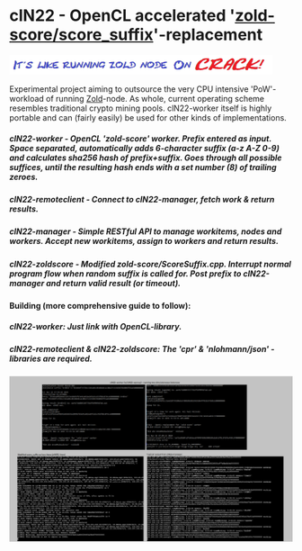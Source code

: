 # clN22 - OpenCL accelerated '[zold-score/score_suffix](https://github.com/zold-io/zold-score)'-replacement
![slog](misc/smlogo.png)

Experimental project aiming to outsource the very CPU intensive 'PoW'-workload of running [Zold](https://zold.io/)-node.
As whole, current operating scheme resembles traditional crypto mining pools. clN22-worker itself is highly portable and can (fairly easily) be used for other kinds of implementations.

##### clN22-worker        - OpenCL 'zold-score' worker. Prefix entered as input. Space separated, automatically adds 6-character suffix (a-z A-Z 0-9) and calculates sha256 hash of prefix+suffix. Goes through all possible suffices, until the resulting hash ends with a set  number (8) of trailing zeroes.
##### clN22-remoteclient  - Connect to clN22-manager, fetch work & return results.
##### clN22-manager       - Simple RESTful API to manage workitems, nodes and workers. Accept new workitems, assign to workers and return results.
##### clN22-zoldscore     - Modified zold-score/ScoreSuffix.cpp. Interrupt normal program flow when random suffix is called for. Post prefix to clN22-manager and return valid result (or timeout).

#### Building (more comprehensive guide to follow):
##### clN22-worker: Just link with OpenCL-library.
##### clN22-remoteclient & clN22-zoldscore: The 'cpr' & 'nlohmann/json' -libraries are required.

![screenshot](misc/scrshot.png)
